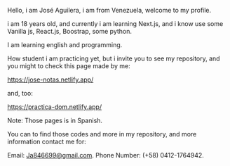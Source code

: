 Hello, i am José Aguilera, i am from Venezuela, welcome to my profile.

i am 18 years old, and currently i am learning Next.js, and i know use some Vanilla js, React.js, Boostrap, some python.

I am learning english and programming.

How student i am practicing yet, but i invite you to see my repository, and you might to check this page made by me:

https://jose-notas.netlify.app/

and, too:

https://practica-dom.netlify.app/

Note: Those pages is in Spanish.

You can to find those codes and more in my repository, and more information contact me for: 

Email: Ja846699@gmail.com.
Phone Number: (+58) 0412-1764942.

<!---
Aguilera2509/Aguilera2509 is a ✨ special ✨ repository because its `README.md` (this file) appears on your GitHub profile.
You can click the Preview link to take a look at your changes.
--->
